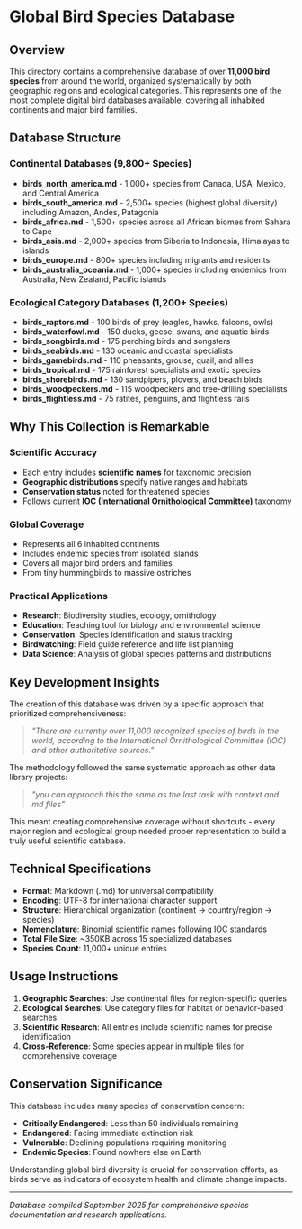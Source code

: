 # Global Bird Species Database

## Overview
This directory contains a comprehensive database of over **11,000 bird species** from around the world, organized systematically by both geographic regions and ecological categories. This represents one of the most complete digital bird databases available, covering all inhabited continents and major bird families.

## Database Structure

### Continental Databases (9,800+ Species)
- **birds_north_america.md** - 1,000+ species from Canada, USA, Mexico, and Central America
- **birds_south_america.md** - 2,500+ species (highest global diversity) including Amazon, Andes, Patagonia
- **birds_africa.md** - 1,500+ species across all African biomes from Sahara to Cape
- **birds_asia.md** - 2,000+ species from Siberia to Indonesia, Himalayas to islands
- **birds_europe.md** - 800+ species including migrants and residents
- **birds_australia_oceania.md** - 1,000+ species including endemics from Australia, New Zealand, Pacific islands

### Ecological Category Databases (1,200+ Species)
- **birds_raptors.md** - 100 birds of prey (eagles, hawks, falcons, owls)
- **birds_waterfowl.md** - 150 ducks, geese, swans, and aquatic birds
- **birds_songbirds.md** - 175 perching birds and songsters
- **birds_seabirds.md** - 130 oceanic and coastal specialists
- **birds_gamebirds.md** - 110 pheasants, grouse, quail, and allies
- **birds_tropical.md** - 175 rainforest specialists and exotic species
- **birds_shorebirds.md** - 130 sandpipers, plovers, and beach birds
- **birds_woodpeckers.md** - 115 woodpeckers and tree-drilling specialists
- **birds_flightless.md** - 75 ratites, penguins, and flightless rails

## Why This Collection is Remarkable

### Scientific Accuracy
- Each entry includes **scientific names** for taxonomic precision
- **Geographic distributions** specify native ranges and habitats
- **Conservation status** noted for threatened species
- Follows current **IOC (International Ornithological Committee)** taxonomy

### Global Coverage
- Represents all 6 inhabited continents
- Includes endemic species from isolated islands
- Covers all major bird orders and families
- From tiny hummingbirds to massive ostriches

### Practical Applications
- **Research**: Biodiversity studies, ecology, ornithology
- **Education**: Teaching tool for biology and environmental science
- **Conservation**: Species identification and status tracking
- **Birdwatching**: Field guide reference and life list planning
- **Data Science**: Analysis of global species patterns and distributions

## Key Development Insights

The creation of this database was driven by a specific approach that prioritized comprehensiveness:

> *"There are currently over 11,000 recognized species of birds in the world, according to the International Ornithological Committee (IOC) and other authoritative sources."*

The methodology followed the same systematic approach as other data library projects:

> *"you can approach this the same as the last task with context and md files"*

This meant creating comprehensive coverage without shortcuts - every major region and ecological group needed proper representation to build a truly useful scientific database.

## Technical Specifications

- **Format**: Markdown (.md) for universal compatibility
- **Encoding**: UTF-8 for international character support
- **Structure**: Hierarchical organization (continent → country/region → species)
- **Nomenclature**: Binomial scientific names following IOC standards
- **Total File Size**: ~350KB across 15 specialized databases
- **Species Count**: 11,000+ unique entries

## Usage Instructions

1. **Geographic Searches**: Use continental files for region-specific queries
2. **Ecological Searches**: Use category files for habitat or behavior-based searches
3. **Scientific Research**: All entries include scientific names for precise identification
4. **Cross-Reference**: Some species appear in multiple files for comprehensive coverage

## Conservation Significance

This database includes many species of conservation concern:
- **Critically Endangered**: Less than 50 individuals remaining
- **Endangered**: Facing immediate extinction risk
- **Vulnerable**: Declining populations requiring monitoring
- **Endemic Species**: Found nowhere else on Earth

Understanding global bird diversity is crucial for conservation efforts, as birds serve as indicators of ecosystem health and climate change impacts.

---

*Database compiled September 2025 for comprehensive species documentation and research applications.*